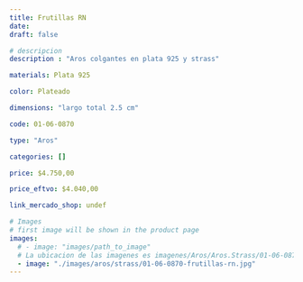 ```yaml
---
title: Frutillas RN
date: 
draft: false

# descripcion
description : "Aros colgantes en plata 925 y strass"

materials: Plata 925

color: Plateado

dimensions: "largo total 2.5 cm"

code: 01-06-0870

type: "Aros"

categories: []

price: $4.750,00

price_eftvo: $4.040,00

link_mercado_shop: undef

# Images
# first image will be shown in the product page
images:
  # - image: "images/path_to_image"
  # La ubicacion de las imagenes es imagenes/Aros/Aros.Strass/01-06-0870-frutillas-rn
  - image: "./images/aros/strass/01-06-0870-frutillas-rn.jpg"
---
```

